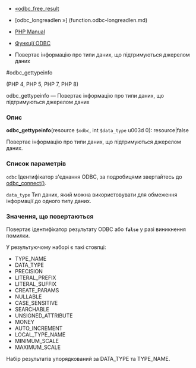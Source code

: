- [«odbc_free_result](function.odbc-free-result.md)
- [odbc_longreadlen »] (function.odbc-longreadlen.md)

- [PHP Manual](index.md)
- [Функції ODBC](ref.uodbc.md)
- Повертає інформацію про типи даних, що підтримуються джерелом
даних

#odbc_gettypeinfo

(PHP 4, PHP 5, PHP 7, PHP 8)

odbc_gettypeinfo — Повертає інформацію про типи даних, що підтримуються
джерелом даних

### Опис

**odbc_gettypeinfo**(resource `$odbc`, int `$data_type` u003d 0):
resource\|false

Повертає інформацію про типи даних, що підтримуються джерелом даних.

### Список параметрів

`odbc`
Ідентифікатор з'єднання ODBC, за подробицями звертайтесь до
[odbc_connect()](function.odbc-connect.md).

`data_type`
Тип даних, який можна використовувати для обмеження інформації до
одного типу даних.

### Значення, що повертаються

Повертає ідентифікатор результату ODBC або **`false`** у разі
виникнення помилки.

У результуючому наборі є такі стовпці:

- TYPE_NAME
- DATA_TYPE
- PRECISION
- LITERAL_PREFIX
- LITERAL_SUFFIX
- CREATE_PARAMS
- NULLABLE
- CASE_SENSITIVE
- SEARCHABLE
- UNSIGNED_ATTRIBUTE
- MONEY
- AUTO_INCREMENT
- LOCAL_TYPE_NAME
- MINIMUM_SCALE
- MAXIMUM_SCALE

Набір результатів упорядкований за DATA_TYPE та TYPE_NAME.
